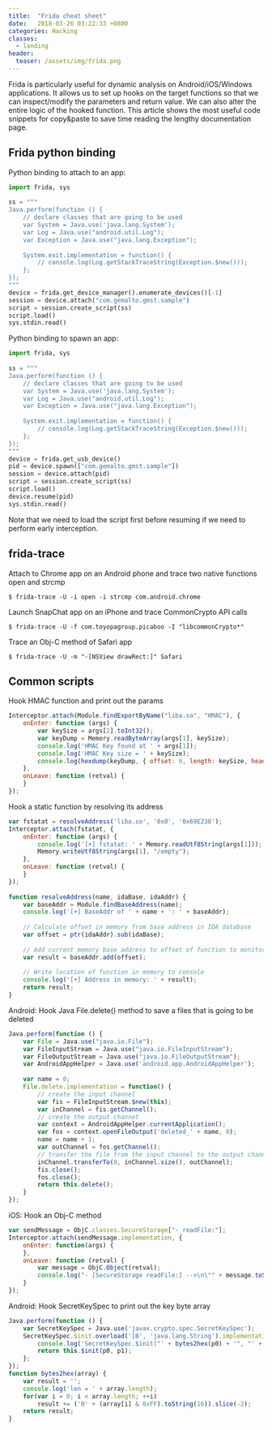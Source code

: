 ```yaml
---
title:  "Frida cheat sheet"
date:   2018-03-26 03:22:33 +0800
categories: Hacking
classes:
  - landing
header:
  teaser: /assets/img/frida.png
---
```


Frida is particularly useful for dynamic analysis on Android/iOS/Windows applications. It allows us to set up hooks on the target functions so that we can inspect/modify the parameters and return value. We can also alter the entire logic of the hooked function. This article shows the most useful code snippets for copy&paste to save time reading the lengthy documentation page.

## Frida python binding
Python binding to attach to an app:
```python
import frida, sys
 
ss = """
Java.perform(function () {
    // declare classes that are going to be used
    var System = Java.use('java.lang.System');
    var Log = Java.use("android.util.Log");
    var Exception = Java.use("java.lang.Exception");
     
    System.exit.implementation = function() {
        // console.log(Log.getStackTraceString(Exception.$new()));
    };
});
"""
device = frida.get_device_manager().enumerate_devices()[-1]
session = device.attach("com.gemalto.gmst.sample")
script = session.create_script(ss)
script.load()
sys.stdin.read()
```
Python binding to spawn an app:
```python
import frida, sys
 
ss = """
Java.perform(function () {
    // declare classes that are going to be used
    var System = Java.use('java.lang.System');
    var Log = Java.use("android.util.Log");
    var Exception = Java.use("java.lang.Exception");
     
    System.exit.implementation = function() {
        // console.log(Log.getStackTraceString(Exception.$new()));
    };
});
"""
device = frida.get_usb_device()
pid = device.spawn(["com.gemalto.gmst.sample"])
session = device.attach(pid)
script = session.create_script(ss)
script.load()
device.resume(pid)
sys.stdin.read()
```
Note that we need to load the script first before resuming if we need to perform early interception.

## frida-trace
Attach to Chrome app on an Android phone and trace two native functions open and strcmp
```
$ frida-trace -U -i open -i strcmp com.android.chrome
```
Launch SnapChat app on an iPhone and trace CommonCrypto API calls
```
$ frida-trace -U -f com.toyopagroup.picaboo -I "libcommonCrypto*"
```
Trace an Obj-C method of Safari app
```
$ frida-trace -U -m "-[NSView drawRect:]" Safari
```

## Common scripts
Hook HMAC function and print out the params
```javascript
Interceptor.attach(Module.findExportByName("liba.so", "HMAC"), {
    onEnter: function (args) {
        var keySize = args[2].toInt32();
        var keyDump = Memory.readByteArray(args[1], keySize);
        console.log('HMAC Key found at ' + args[1]);
        console.log('HMAC Key size = ' + keySize);
        console.log(hexdump(keyDump, { offset: 0, length: keySize, header: false, ansi: false }));  
    },
    onLeave: function (retval) {
    }
});
```
Hook a static function by resolving its address
```javascript
var fstatat = resolveAddress('liba.so', '0x0', '0x69E238');
Interceptor.attach(fstatat, {
    onEnter: function (args) {
        console.log('[+] fstatat: ' + Memory.readUtf8String(args[1]));
        Memory.writeUtf8String(args[1], "/empty");
    },
    onLeave: function (retval) {
    }
});
 
function resolveAddress(name, idaBase, idaAddr) {
    var baseAddr = Module.findBaseAddress(name);
    console.log('[+] BaseAddr of ' + name + ': ' + baseAddr);
      
    // Calculate offset in memory from base address in IDA database
    var offset = ptr(idaAddr).sub(idaBase);
      
    // Add current memory base address to offset of function to monitor
    var result = baseAddr.add(offset);
      
    // Write location of function in memory to console
    console.log('[+] Address in memory: ' + result);
    return result;
}
```
Android: Hook Java File.delete() method to save a files that is going to be deleted
```javascript
Java.perform(function () {
    var File = Java.use("java.io.File");
    var FileInputStream = Java.use("java.io.FileInputStream");
    var FileOutputStream = Java.use("java.io.FileOutputStream");
    var AndroidAppHelper = Java.use('android.app.AndroidAppHelper');
    
    var name = 0;
    File.delete.implementation = function() {
        // create the input channel
        var fis = FileInputStream.$new(this);
        var inChannel = fis.getChannel();
        // create the output channet
        var context = AndroidAppHelper.currentApplication();
        var fos = context.openFileOutput('deleted_' + name, 0);
        name = name + 1;
        var outChannel = fos.getChannel();
        // transfer the file from the input channel to the output channel
        inChannel.transferTo(0, inChannel.size(), outChannel);
        fis.close();
        fos.close();
        return this.delete();
    }
});
```
iOS: Hook an Obj-C method
```javascript
var sendMessage = ObjC.classes.SecureStorage["- readFile:"];
Interceptor.attach(sendMessage.implementation, {
    onEnter: function(args) {
    },
    onLeave: function (retval) {
        var message = ObjC.Object(retval);
        console.log("- [SecureStorage readFile:] -->\n\"" + message.toString() + "\"");
    }
});
```
Android: Hook SecretKeySpec to print out the key byte array
```javascript
Java.perform(function () {
    var SecretKeySpec = Java.use('javax.crypto.spec.SecretKeySpec');
    SecretKeySpec.$init.overload('[B', 'java.lang.String').implementation = function(p0, p1) {
        console.log('SecretKeySpec.$init("' + bytes2hex(p0) + '", "' + p1 + '")');
        return this.$init(p0, p1);
    };
});
function bytes2hex(array) {
    var result = '';
    console.log('len = ' + array.length);
    for(var i = 0; i < array.length; ++i)
        result += ('0' + (array[i] & 0xFF).toString(16)).slice(-2);
    return result;
}
```





